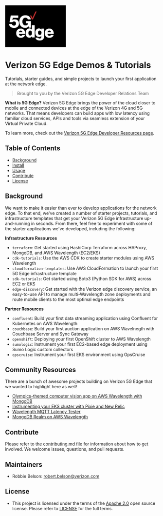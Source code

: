 <p align="left">
<img src="5gedge_logo.png" alt="logo" width="200"/>
</p>

# Verizon 5G Edge Demos & Tutorials
Tutorials, starter guides, and simple projects to launch your first application at the network edge.
> Brought to you by the Verizon 5G Edge Developer Relations Team

**What is 5G Edge?**
Verizon 5G Edge brings the power of the cloud closer to mobile and connected devices at the edge of the Verizon 4G and 5G networks. That means developers can build apps with low latency using familiar cloud services, APIs and tools via seamless extension of your Virtual Private Cloud.

To learn more, check out the [Verizon 5G Edge Developer Resources page](https://www.verizon.com/business/solutions/5g/edge-computing/developer-resources/).

## Table of Contents

- [Background](#background)
- [Install](#install)
- [Usage](#usage)
- [Contribute](#contribute)
- [License](#license)

## Background

We want to make it easier than ever to develop applications for the network edge. To that end, we've created a number of starter projects, tutorials, and infrastructure templates that get your Verizon 5G Edge infrastructure up-and-running in seconds. From there, feel free to experiment with some of the starter applications we've developed, including the following:

**Infrastructure Resources**
 - `terraform`: Get started using HashiCorp Terraform across HAProxy, MongoDB, and AWS Wavelength (EC2/EKS)
 - `cdk-tutorials`: Use the AWS CDK to create starter modules using AWS Wavelength 
 - `cloudformation-templates`: Use AWS CloudFormation to launch your first 5G Edge infrastructure template
 - `sdk-tutorials`: Get started using Boto3 (Python SDK for AWS) across EC2 or EKS
 - `edge-discovery`: Get started with the Verizon edge discovery service, an easy-to-use API to manage multi-Wavelength zone deployments and route mobile clients to the most optimal edge endpoints
 
**Partner Resources**
 - `confluent`: Build your first data streaming application using Confluent for Kubernetes on AWS Wavelength
 - `couchbase`: Build your first auction application on AWS Wavelnegth with Couchbase Server and Sync Gateway
 - `openshift`: Deploying your first OpenShift cluster to AWS Wavelength 
 - `sumologic`: Instrument your first EC2-based edge deployment using Sumo Logic custom collectors
 - `opscruise`: Instrument your first EKS environment using OpsCruise 


## Community Resources

There are a bunch of awesome projects building on Verizon 5G Edge that we wanted to highlight here as well!

- [Olympics-themed computer vision app on AWS Wavelength with MongoDB](https://github.com/kukicado/vz-immersion-day-demo)
- [Instrumenting your EKS cluster with Pixie and New Relic](https://github.com/newrelic-experimental/vz-newrelic-5g-edge)
- [Wavelength MQTT Latency Tester](https://github.com/aws-samples/aws-mqtt-wavelength-latency)
- [MongoDB Realm on AWS Wavelength](https://github.com/VKonanur/MongoDB-Realm-for-Verizon-5G-Edge/)


## Contribute

Please refer to [the contributing.md file](Contributing.md) for information about how to get involved. We welcome issues, questions, and pull requests.

## Maintainers
- Robbie Belson: robert.belson@verizon.com

## License
- This project is licensed under the terms of the [Apache 2.0](LICENSE-Apache-2.0) open source license. Please refer to [LICENSE](LICENSE) for the full terms.
